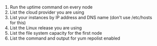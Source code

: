 1. Run the uptime command on every node
2. List the cloud provider you are using
3. List your instances by IP address and DNS name (don't use /etc/hosts for this)
4. List the Linux release you are using
5. List the file system capacity for the first node
6. List the command and output for yum repolist enabled
